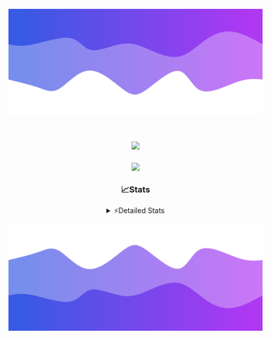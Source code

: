 ![Header](./header.png)
<div align="center">

<h1 align="center">
  <a href="https://git.io/typing-svg">
    <img src="https://readme-typing-svg.herokuapp.com/?lines=Hello,+There!+%F0%9F%91%8B;This+is+chicho.;Owner+on+Ocean;&center=true&size=25">
  </a>
</h1>
  
<p align="center">
  <img src="https://lanyard.cnrad.dev/api/852683595378196480" />
</p>

### 📈Stats
<details>
    <summary> ⚡Detailed Stats</summary>
    <br/>

<!--START_SECTION:waka-->
![Code Time](http://img.shields.io/badge/Code%20Time-646%20hrs%202%20mins-blue)

![Profile Views](http://img.shields.io/badge/Profile%20Views-8-blue)

**🐱 My GitHub Data** 

> 📦 58.6 kB Used in GitHub's Storage 
 > 
> 🏆 8 Contributions in the Year 2024
 > 
> 🚫 Not Opted to Hire
 > 
> 📜 15 Public Repositories 
 > 
> 🔑 5 Private Repositories 
 > 
**I'm a Night 🦉** 

```text
🌞 Morning                21 commits          █░░░░░░░░░░░░░░░░░░░░░░░░   05.74 % 
🌆 Daytime                42 commits          ███░░░░░░░░░░░░░░░░░░░░░░   11.48 % 
🌃 Evening                157 commits         ███████████░░░░░░░░░░░░░░   42.90 % 
🌙 Night                  146 commits         ██████████░░░░░░░░░░░░░░░   39.89 % 
```
📅 **I'm Most Productive on Tuesday** 

```text
Monday                   20 commits          █░░░░░░░░░░░░░░░░░░░░░░░░   05.46 % 
Tuesday                  100 commits         ███████░░░░░░░░░░░░░░░░░░   27.32 % 
Wednesday                70 commits          █████░░░░░░░░░░░░░░░░░░░░   19.13 % 
Thursday                 50 commits          ███░░░░░░░░░░░░░░░░░░░░░░   13.66 % 
Friday                   41 commits          ███░░░░░░░░░░░░░░░░░░░░░░   11.20 % 
Saturday                 34 commits          ██░░░░░░░░░░░░░░░░░░░░░░░   09.29 % 
Sunday                   51 commits          ███░░░░░░░░░░░░░░░░░░░░░░   13.93 % 
```


📊 **This Week I Spent My Time On** 

```text
🕑︎ Time Zone: America/Argentina/Buenos_Aires

💬 Programming Languages: 
JavaScript               1 hr 12 mins        █████████████░░░░░░░░░░░░   51.21 % 
HTML                     34 mins             ██████░░░░░░░░░░░░░░░░░░░   24.63 % 
Python                   34 mins             ██████░░░░░░░░░░░░░░░░░░░   24.17 % 

🔥 Editors: 
VS Code                  2 hrs 21 mins       █████████████████████████   100.00 % 

🐱‍💻 Projects: 
Backend                  1 hr 44 mins        ███████████████████░░░░░░   74.06 % 
Unknown Project          36 mins             ██████░░░░░░░░░░░░░░░░░░░   25.94 % 

💻 Operating System: 
Windows                  2 hrs 21 mins       █████████████████████████   100.00 % 
```

**I Mostly Code in JavaScript** 

```text
JavaScript               9 repos             ████████░░░░░░░░░░░░░░░░░   30.00 % 
HTML                     6 repos             █████░░░░░░░░░░░░░░░░░░░░   20.00 % 
CSS                      4 repos             ███░░░░░░░░░░░░░░░░░░░░░░   13.33 % 
C#                       2 repos             ██░░░░░░░░░░░░░░░░░░░░░░░   06.67 % 
Batchfile                1 repo              █░░░░░░░░░░░░░░░░░░░░░░░░   03.33 % 
```




 Last Updated on 24/02/2024 16:13:32 UTC
<!--END_SECTION:waka-->
</details>

![Footer](./footer.png)
